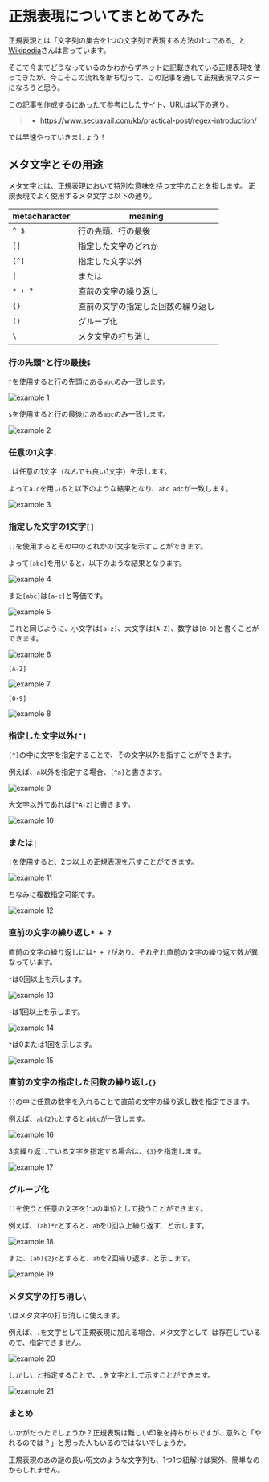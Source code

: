 # 正規表現についてまとめてみた

正規表現とは「文字列の集合を1つの文字列で表現する方法の1つである」と[Wikipedia](https://ja.wikipedia.org/wiki/%E6%AD%A3%E8%A6%8F%E8%A1%A8%E7%8F%BE)さんは言っています。

そこで今までどうなっているのかわからずネットに記載されている正規表現を使ってきたが、今こそこの流れを断ち切って、この記事を通して正規表現マスターになろうと思う。

この記事を作成するにあったて参考にしたサイト、URLは以下の通り。

> - https://www.secuavail.com/kb/practical-post/regex-introduction/

では早速やっていきましょう！

## メタ文字とその用途

メタ文字とは、正規表現において特別な意味を持つ文字のことを指します。
正規表現でよく使用するメタ文字は以下の通り。

| metacharacter | meaning |
| ------------- | ------- |
| `^ $`      | 行の先頭、行の最後 |
| `[]`          | 指定した文字のどれか |
| `[^]`         | 指定した文字以外 |
| `\|`          | または |
| `* + ?` | 直前の文字の繰り返し |
| `{}`          | 直前の文字の指定した回数の繰り返し |
| `()`          | グループ化 |
| `\`           | メタ文字の打ち消し |

### 行の先頭`^`と行の最後`$` 

`^`を使用すると行の先頭にある`abc`のみ一致します。

![example 1](images/regex-1.png)

`$`を使用すると行の最後にある`abc`のみ一致します。

![example 2](images/regex-2.png)

### 任意の1文字`.` 

`.`は任意の1文字（なんでも良い1文字）を示します。

よって`a.c`を用いると以下のような結果となり、`abc adc`が一致します。

![example 3](images/regex-3.png)

### 指定した文字の1文字`[]`

`[]`を使用するとその中のどれかの1文字を示すことができます。

よって`[abc]`を用いると、以下のような結果となります。

![example 4](images/regex-4.png)

また`[abc]`は`[a-c]`と等価です。

![example 5](images/regex-5.png)

これと同じように、小文字は`[a-z]`、大文字は`[A-Z]`、数字は`[0-9]`と書くことができます。

![example 6](images/regex-6.png)

`[A-Z]`

![example 7](images/regex-7.png)

`[0-9]`

![example 8](images/regex-8.png)

### 指定した文字以外`[^]`

`[^]`の中に文字を指定することで、その文字以外を指すことができます。

例えば、`a`以外を指定する場合、`[^a]`と書きます。

![example 9](images/regex-9.png)

大文字以外であれば`[^A-Z]`と書きます。

![example 10](images/regex-10.png)

### または`|`

`|`を使用すると、2つ以上の正規表現を示すことができます。

![example 11](images/regex-11.png)

ちなみに複数指定可能です。

![example 12](images/regex-12.png)

### 直前の文字の繰り返し`* + ?`

直前の文字の繰り返しには`* + ?`があり、それぞれ直前の文字の繰り返す数が異なっています。

`*`は0回以上を示します。

![example 13](images/regex-13.png)

`+`は1回以上を示します。

![example 14](images/regex-14.png)

`?`は0または1回を示します。

![example 15](images/regex-15.png)

### 直前の文字の指定した回数の繰り返し`{}`

`{}`の中に任意の数字を入れることで直前の文字の繰り返し数を指定できます。

例えば、`ab{2}c`とすると`abbc`が一致します。

![example 16](images/regex-16.png)

3度繰り返している文字を指定する場合は、`{3}`を指定します。

![example 17](images/regex-17.png)

### グループ化

`()`を使うと任意の文字を1つの単位として扱うことができます。

例えば、`(ab)*c`とすると、`ab`を0回以上繰り返す、と示します。

![example 18](images/regex-18.png)

また、`(ab){2}c`とすると、`ab`を2回繰り返す、と示します。

![example 19](images/regex-19.png)

### メタ文字の打ち消し`\`

`\`はメタ文字の打ち消しに使えます。

例えば、`.`を文字として正規表現に加える場合、メタ文字として`.`は存在しているので、指定できません。

![example 20](images/regex-20.png)

しかし`\.`と指定することで、`.`を文字として示すことができます。

![example 21](images/regex-21.png)

### まとめ

いかがだったでしょうか？正規表現は難しい印象を持ちがちですが、意外と「やれるのでは？」と思った人もいるのではないでしょうか。

正規表現のあの謎の長い呪文のような文字列も、1つ1つ紐解けば案外、簡単なのかもしれません。
